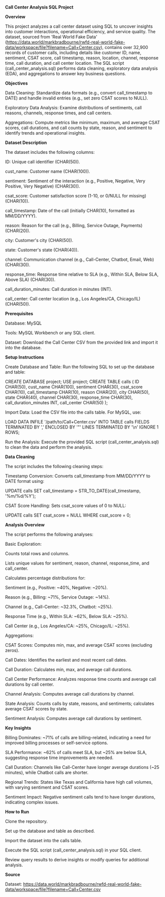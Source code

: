 **Call Center Analysis SQL Project**

**Overview**

This project analyzes a call center dataset using SQL to uncover insights into customer interactions, operational efficiency, and service quality. The dataset, sourced from 'Real World Fake Data' (https://data.world/markbradbourne/rwfd-real-world-fake-data/workspace/file?filename=Call+Center.csv), contains over 32,900 records of customer calls, including details like customer ID, name, sentiment, CSAT score, call timestamp, reason, location, channel, response time, call duration, and call center location. The SQL script (call_center_analysis.sql) performs data cleaning, exploratory data analysis (EDA), and aggregations to answer key business questions.

**Objectives**





Data Cleaning: Standardize data formats (e.g., convert call_timestamp to DATE) and handle invalid entries (e.g., set zero CSAT scores to NULL).



Exploratory Data Analysis: Examine distributions of sentiments, call reasons, channels, response times, and call centers.



Aggregations: Compute metrics like minimum, maximum, and average CSAT scores, call durations, and call counts by state, reason, and sentiment to identify trends and operational insights.

**Dataset Description**

The dataset includes the following columns:





ID: Unique call identifier (CHAR(50)).



cust_name: Customer name (CHAR(100)).



sentiment: Sentiment of the interaction (e.g., Positive, Negative, Very Positive, Very Negative) (CHAR(30)).



csat_score: Customer satisfaction score (1-10, or 0/NULL for missing) (CHAR(10)).



call_timestamp: Date of the call (initially CHAR(10), formatted as MM/DD/YYYY).



reason: Reason for the call (e.g., Billing, Service Outage, Payments) (CHAR(20)).



city: Customer's city (CHAR(50)).



state: Customer's state (CHAR(40)).



channel: Communication channel (e.g., Call-Center, Chatbot, Email, Web) (CHAR(30)).



response_time: Response time relative to SLA (e.g., Within SLA, Below SLA, Above SLA) (CHAR(30)).



call_duration_minutes: Call duration in minutes (INT).



call_center: Call center location (e.g., Los Angeles/CA, Chicago/IL) (CHAR(50)).

**Prerequisites**





Database: MySQL



Tools: MySQL Workbench or any SQL client.



Dataset: Download the Call Center CSV from the provided link and import it into the database.

**Setup Instructions**





Create Database and Table: Run the following SQL to set up the database and table:

CREATE DATABASE project;
USE project;
CREATE TABLE calls (
    ID CHAR(50),
    cust_name CHAR(100),
    sentiment CHAR(30),
    csat_score CHAR(10),
    call_timestamp CHAR(10),
    reason CHAR(20),
    city CHAR(50),
    state CHAR(40),
    channel CHAR(30),
    response_time CHAR(30),
    call_duration_minutes INT,
    call_center CHAR(50)
);



Import Data: Load the CSV file into the calls table. For MySQL, use:

LOAD DATA INFILE '/path/to/Call+Center.csv'
INTO TABLE calls
FIELDS TERMINATED BY ','
ENCLOSED BY '"'
LINES TERMINATED BY '\n'
IGNORE 1 ROWS;



Run the Analysis: Execute the provided SQL script (call_center_analysis.sql) to clean the data and perform the analysis.

**Data Cleaning**

The script includes the following cleaning steps:





Timestamp Conversion: Converts call_timestamp from MM/DD/YYYY to DATE format using:

UPDATE calls SET call_timestamp = STR_TO_DATE(call_timestamp, '%m/%d/%Y');



CSAT Score Handling: Sets csat_score values of 0 to NULL:

UPDATE calls SET csat_score = NULL WHERE csat_score = 0;

**Analysis Overview**

The script performs the following analyses:





Basic Exploration:





Counts total rows and columns.



Lists unique values for sentiment, reason, channel, response_time, and call_center.



Calculates percentage distributions for:





Sentiment (e.g., Positive: ~40%, Negative: ~20%).



Reason (e.g., Billing: ~71%, Service Outage: ~14%).



Channel (e.g., Call-Center: ~32.3%, Chatbot: ~25%).



Response Time (e.g., Within SLA: ~62%, Below SLA: ~25%).



Call Center (e.g., Los Angeles/CA: ~25%, Chicago/IL: ~25%).



Aggregations:





CSAT Scores: Computes min, max, and average CSAT scores (excluding zeros).



Call Dates: Identifies the earliest and most recent call dates.



Call Duration: Calculates min, max, and average call durations.



Call Center Performance: Analyzes response time counts and average call durations by call center.



Channel Analysis: Computes average call durations by channel.



State Analysis: Counts calls by state, reasons, and sentiments; calculates average CSAT scores by state.



Sentiment Analysis: Computes average call durations by sentiment.

**Key Insights**





Billing Dominates: ~71% of calls are billing-related, indicating a need for improved billing processes or self-service options.



SLA Performance: ~62% of calls meet SLA, but ~25% are below SLA, suggesting response time improvements are needed.



Call Duration: Channels like Call-Center have longer average durations (~25 minutes), while Chatbot calls are shorter.



Regional Trends: States like Texas and California have high call volumes, with varying sentiment and CSAT scores.



Sentiment Impact: Negative sentiment calls tend to have longer durations, indicating complex issues.

**How to Run**





Clone the repository.



Set up the database and table as described.



Import the dataset into the calls table.



Execute the SQL script (call_center_analysis.sql) in your SQL client.



Review query results to derive insights or modify queries for additional analysis.



**Source**





Dataset: https://data.world/markbradbourne/rwfd-real-world-fake-data/workspace/file?filename=Call+Center.csv
